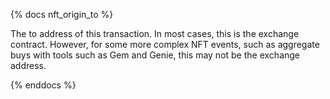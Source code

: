 {% docs nft_origin_to %}

The to address of this transaction. In most cases, this is the exchange contract. However, for some more complex NFT events, such as aggregate buys with tools such as Gem and Genie, this may not be the exchange address. 

{% enddocs %}